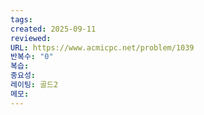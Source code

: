 ```yaml
---
tags:
created: 2025-09-11
reviewed:
URL: https://www.acmicpc.net/problem/1039
반복수: "0"
복습:
중요성:
레이팅: 골드2
메모:
---
```

